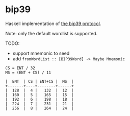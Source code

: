 # bip39

Haskell implementation of [the bip39 protocol](https://github.com/bitcoin/bips/blob/master/bip-0039.mediawiki).

Note: only the default wordlist is supported.

TODO:
  * support mnemonic to seed
  * add `fromWordList :: [BIP39Word] -> Maybe Mnemonic`

```
CS = ENT / 32
MS = (ENT + CS) / 11

|  ENT  | CS | ENT+CS |  MS  |
+-------+----+--------+------+
|  128  |  4 |   132  |  12  |
|  160  |  5 |   165  |  15  |
|  192  |  6 |   198  |  18  |
|  224  |  7 |   231  |  21  |
|  256  |  8 |   264  |  24  |
```

